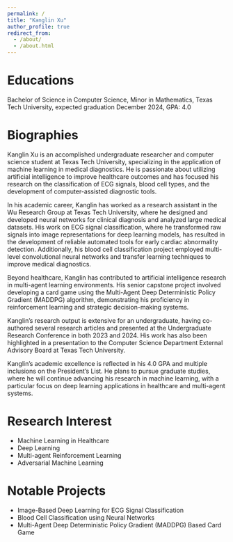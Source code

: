 ```yaml
---
permalink: /
title: "Kanglin Xu"
author_profile: true
redirect_from: 
  - /about/
  - /about.html
---
```

Educations
======
Bachelor of Science in Computer Science, Minor in Mathematics, Texas Tech University, expected graduation December 2024, GPA: 4.0

Biographies
======
Kanglin Xu is an accomplished undergraduate researcher and computer science student at Texas Tech University, specializing in the application of machine learning in medical diagnostics. He is passionate about utilizing artificial intelligence to improve healthcare outcomes and has focused his research on the classification of ECG signals, blood cell types, and the development of computer-assisted diagnostic tools.

In his academic career, Kanglin has worked as a research assistant in the Wu Research Group at Texas Tech University, where he designed and developed neural networks for clinical diagnosis and analyzed large medical datasets. His work on ECG signal classification, where he transformed raw signals into image representations for deep learning models, has resulted in the development of reliable automated tools for early cardiac abnormality detection. Additionally, his blood cell classification project employed multi-level convolutional neural networks and transfer learning techniques to improve medical diagnostics.

Beyond healthcare, Kanglin has contributed to artificial intelligence research in multi-agent learning environments. His senior capstone project involved developing a card game using the Multi-Agent Deep Deterministic Policy Gradient (MADDPG) algorithm, demonstrating his proficiency in reinforcement learning and strategic decision-making systems.

Kanglin’s research output is extensive for an undergraduate, having co-authored several research articles and presented at the Undergraduate Research Conference in both 2023 and 2024. His work has also been highlighted in a presentation to the Computer Science Department External Advisory Board at Texas Tech University.

Kanglin’s academic excellence is reflected in his 4.0 GPA and multiple inclusions on the President’s List. He plans to pursue graduate studies, where he will continue advancing his research in machine learning, with a particular focus on deep learning applications in healthcare and multi-agent systems.

Research Interest
======
* Machine Learning in Healthcare
* Deep Learning
* Multi-agent Reinforcement Learning
* Adversarial Machine Learning

Notable Projects
======
* Image-Based Deep Learning for ECG Signal Classification
* Blood Cell Classification using Neural Networks
* Multi-Agent Deep Deterministic Policy Gradient (MADDPG) Based Card Game
